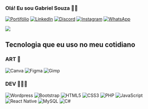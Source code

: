 
### Olá! Eu sou Gabriel Souza 👋🏼

[![Portifólio](https://img.shields.io/website?label=Portifólio&style=for-the-badge&url=#)](#) [![LinkedIn](https://img.shields.io/badge/LinkedIn-0077B5?style=for-the-badge&logo=linkedin&logoColor=white)](https://www.linkedin.com/in/gabriel-costa-de-souza-066486230/) [![Discord](https://img.shields.io/badge/Discord-7289DA?style=for-the-badge&logo=discord&logoColor=white)](https://discordapp.com/users/gbrl_019) [![Instagram](https://img.shields.io/badge/Instagram-E4405F?style=for-the-badge&logo=instagram&logoColor=white)](https://instagram.com/web.gbrl) [![WhatsApp](https://img.shields.io/badge/WhatsApp-25D366?style=for-the-badge&logo=whatsapp&logoColor=white)](https://wa.me/5519989680054?text=ol%C3%A1%21+vim+pelo+GitHub%21+podemos+conversar%3F)

<picture>
  <source
    srcset="https://github-readme-stats.vercel.app/api?username=GbrlSouza&show_icons=true&theme=dark"
    media="(prefers-color-scheme: dark)"
  />
  <source
    srcset="https://github-readme-stats.vercel.app/api?username=GbrlSouza&show_icons=true"
    media="(prefers-color-scheme: light), (prefers-color-scheme: no-preference)"
  />
  <img src="https://github-readme-stats.vercel.app/api?username=GbrlSouza&show_icons=true" />
</picture>

## Tecnologia que eu uso no meu cotidiano

### ART 🎨

<div style="display: inline_block">
  <img align="center" alt="Canva" src="https://img.shields.io/badge/Canva-%2300C4CC.svg?&style=for-the-badge&logo=Canva&logoColor=white" />
  <img align="center" alt="Figma" src="https://img.shields.io/badge/Figma-F24E1E?style=for-the-badge&logo=figma&logoColor=white" />
  <img align="center" alt="Gimp" src="https://img.shields.io/badge/gimp-5C5543?style=for-the-badge&logo=gimp&logoColor=white" />
  <br/>
</div>

### DEV 👨🏽‍💻

<div style="display: inline_block">
  <img align="center" alt="Wordpress" src="https://img.shields.io/badge/Wordpress-21759B?style=for-the-badge&logo=wordpress&logoColor=whit" />
  <img align="center" alt="Bootstrap" src="https://img.shields.io/badge/Bootstrap-563D7C?style=for-the-badge&logo=bootstrap&logoColor=white" />
  <img align="center" alt="HTML5" src="https://img.shields.io/badge/HTML5-E34F26?style=for-the-badge&logo=html5&logoColor=white" />
  <img align="center" alt="CSS3" src="https://img.shields.io/badge/CSS3-1572B6?style=for-the-badge&logo=css3&logoColor=white" />
  <img align="center" alt="PHP" src="https://img.shields.io/badge/PHP-777BB4?style=for-the-badge&logo=php&logoColor=white" />
  <img align="center" alt="JavaScript" src="https://img.shields.io/badge/JavaScript-F7DF1E?style=for-the-badge&logo=javascript&logoColor=black" />
  <img align="center" alt="React Native" src="https://img.shields.io/badge/React_Native-20232A?style=for-the-badge&logo=react&logoColor=61DAFB" />
  <img align="center" alt="MySQL" src="https://img.shields.io/badge/MySQL-005C84?style=for-the-badge&logo=mysql&logoColor=white" />
  <img align="center" alt="C#" src="https://img.shields.io/badge/C%23-239120?style=for-the-badge&logo=c-sharp&logoColor=white" />
  <br/>
</div>
